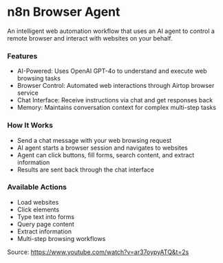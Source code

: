 # n8n Browser Agent
An intelligent web automation workflow that uses an AI agent to control a remote browser and interact with websites on your behalf.

### Features
- AI-Powered: Uses OpenAI GPT-4o to understand and execute web browsing tasks
- Browser Control: Automated web interactions through Airtop browser service
- Chat Interface: Receive instructions via chat and get responses back
- Memory: Maintains conversation context for complex multi-step tasks

### How It Works
- Send a chat message with your web browsing request
- AI agent starts a browser session and navigates to websites
- Agent can click buttons, fill forms, search content, and extract information
- Results are sent back through the chat interface

### Available Actions
- Load websites
- Click elements
- Type text into forms
- Query page content
- Extract information
- Multi-step browsing workflows

Source: https://www.youtube.com/watch?v=ar37oypyATQ&t=2s 
